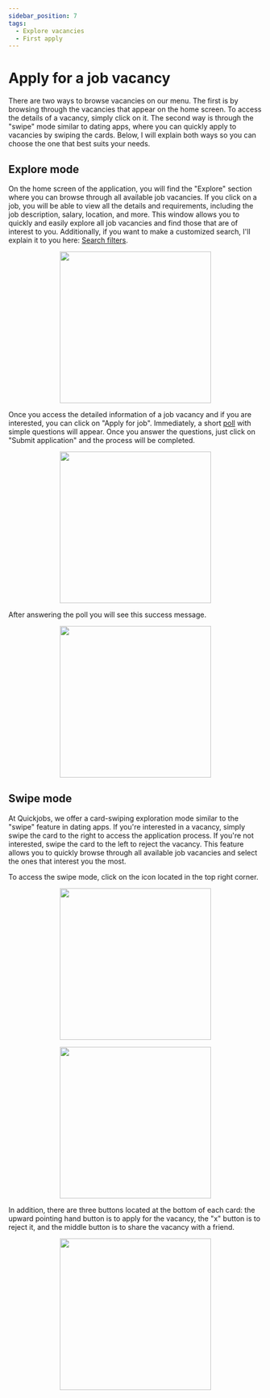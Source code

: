 ```yaml
---
sidebar_position: 7
tags:
  - Explore vacancies
  - First apply
---
```


# Apply for a job vacancy

There are two ways to browse vacancies on our menu. The first is by browsing through the vacancies that appear on the home screen. To access the details of a vacancy, simply click on it. The second way is through the "swipe" mode similar to dating apps, where you can quickly apply to vacancies by swiping the cards. Below, I will explain both ways so you can choose the one that best suits your needs.

## Explore mode

On the home screen of the application, you will find the "Explore" section where you can browse through all available job vacancies. If you click on a job, you will be able to view all the details and requirements, including the job description, salary, location, and more. This window allows you to quickly and easily explore all job vacancies and find those that are of interest to you. Additionally, if you want to make a customized search, I'll explain it to you here: [Search filters](../Account/edit-profile).

<p align="center">
  <img src="/img/vacancy-application/vacancy-application.png" width="300" />
</p>

Once you access the detailed information of a job vacancy and if you are interested, you can click on "Apply for job". Immediately, a short [poll](../Vacancy%20application/poll) with simple questions will appear. Once you answer the questions, just click on "Submit application" and the process will be completed.

<p align="center">
  <img src="/img/vacancy-application/vacancy-poll.png" width="300" />
</p>

After answering the poll you will see this success message.

<p align="center">
  <img src="/img/vacancy-application/success-application.png" width="300" />
</p>

## Swipe mode

At Quickjobs, we offer a card-swiping exploration mode similar to the "swipe" feature in dating apps. If you're interested in a vacancy, simply swipe the card to the right to access the application process. If you're not interested, swipe the card to the left to reject the vacancy. This feature allows you to quickly browse through all available job vacancies and select the ones that interest you the most.

To access the swipe mode, click on the icon located in the top right corner.

<p align="center">
  <img src="/img/vacancy-application/slice-icon.png" width="300" />
</p>

<p align="center">
  <img src="/img/vacancy-application/swipe_mode.png" width="300" />
</p>

In addition, there are three buttons located at the bottom of each card: the upward pointing hand button is to apply for the vacancy, the "x" button is to reject it, and the middle button is to share the vacancy with a friend.

<p align="center">
  <img src="/img/vacancy-application/swipe_buttons.png" width="300" />
</p>
